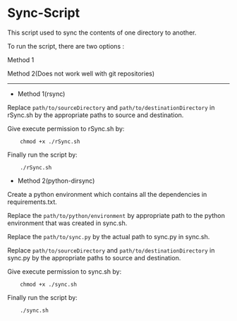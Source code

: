 # Sync-Script

This script used to  sync the contents of one directory to another.

To run the script, there are two options : 

Method 1

Method 2(Does not work well with git repositories)

---
- Method 1(rsync)

Replace ``path/to/sourceDirectory`` and ``path/to/destinationDirectory`` in rSync.sh by the appropriate paths to source and destination.

Give execute permission to rSync.sh by:
```    
    chmod +x ./rSync.sh
```

Finally run the script by:
```
    ./rSync.sh
```

- Method 2(python-dirsync)

Create a python environment which contains all the dependencies in requirements.txt.

Replace the ``path/to/python/environment`` by appropriate path to the python environment that was created in sync.sh.

Replace the ``path/to/sync.py`` by the actual path to sync.py in sync.sh.

Replace ``path/to/sourceDirectory`` and ``path/to/destinationDirectory`` in sync.py by the appropriate paths to source and destination.

Give execute permission to sync.sh by:
```    
    chmod +x ./sync.sh
```

Finally run the script by:
```
    ./sync.sh
```
